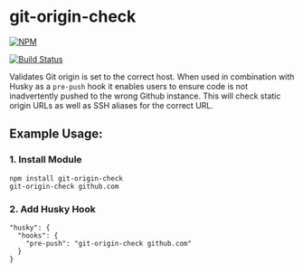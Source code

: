 # git-origin-check

[![NPM](https://nodei.co/npm/git-origin-check.png?downloads=true&downloadRank=true&stars=true)](https://nodei.co/npm/git-origin-check/)

[![Build Status](https://travis-ci.org/Cox-Automotive/git-origin-check.svg?branch=master)](https://travis-ci.org/Cox-Automotive/git-origin-check)


Validates Git origin is set to the correct host. When used in combination with Husky as a `pre-push` hook it enables users to ensure code is not inadvertently pushed to the wrong Github instance. This will check static origin URLs as well as SSH aliases for the correct URL.

## Example Usage:

### 1. Install Module

```
npm install git-origin-check
git-origin-check github.com
```
### 2. Add Husky Hook

```
"husky": {
  "hooks": {
    "pre-push": "git-origin-check github.com"
  }
}
```